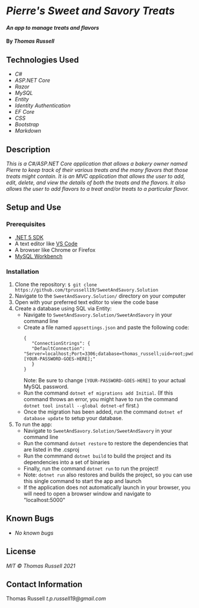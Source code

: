 # _Pierre's Sweet and Savory Treats_

#### _An app to manage treats and flavors_

#### By _Thomas Russell_

## Technologies Used

- _C#_
- _ASP.NET Core_
- _Razor_
- _MySQL_
- _Entity_
- _Identity Authentication_
- _EF Core_
- _CSS_
- _Bootstrap_
- _Markdown_

## Description

_This is a C#/ASP.NET Core application that allows a bakery owner named Pierre to keep track of their various treats and the many flavors that those treats might contain. It is an MVC application that allows the user to add, edit, delete, and view the details of both the treats and the flavors. It also allows the user to add flavors to a treat and/or treats to a particular flavor._

## Setup and Use

### Prerequisites

- [.NET 5 SDK](https://dotnet.microsoft.com/download/dotnet/5.0)
- A text editor like [VS Code](https://code.visualstudio.com/)
- A browser like Chrome or Firefox
- [MySQL Workbench](https://dev.mysql.com/downloads/workbench/)

### Installation

1. Clone the repository: `$ git clone https://github.com/tprussell19/SweetAndSavory.Solution`
2. Navigate to the `SweetAndSavory.Solution/` directory on your computer
3. Open with your preferred text editor to view the code base
4. Create a database using SQL via Entity:
   - Navigate to `SweetAndSavory.Solution/SweetAndSavory` in your command line
   - Create a file named `appsettings.json` and paste the following code:
     ```
     {
        "ConnectionStrings": {
        "DefaultConnection": "Server=localhost;Port=3306;database=thomas_russell;uid=root;pwd=[YOUR-PASSWORD-GOES-HERE];"
        }
     }
     ```
     Note: Be sure to change `[YOUR-PASSWORD-GOES-HERE]` to your actual MySQL password.
   - Run the command `dotnet ef migrations add Initial`. (If this command throws an error, you might have to run the command `dotnet tool install --global dotnet-ef` first.)
   - Once the migration has been added, run the command `dotnet ef database update` to setup your database.
5. To run the app:
   - Navigate to `SweetAndSavory.Solution/SweetAndSavory` in your command line
   - Run the command `dotnet restore` to restore the dependencies that are listed in the .csproj
   - Run the commmand `dotnet build` to build the project and its dependencies into a set of binaries
   - Finally, run the command `dotnet run` to run the project!
   - Note: `dotnet run` also restores and builds the project, so you can use this single command to start the app and launch
   - If the application does not automatically launch in your browser, you will need to open a browser window and navigate to "localhost:5000"

## Known Bugs

- _No known bugs_

## License

_MIT © Thomas Russell 2021_

## Contact Information

Thomas Russell _t.p.russell19@gmail.com_

